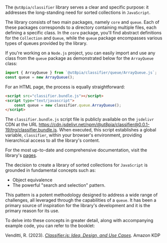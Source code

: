 The `@ut8pia/classifier` library serves a clear and specific purpose: it addresses the long-standing need for sorted collections in `JavaScript`. 

The library consists of two main packages, namely `core` and `queue`. Each of these packages corresponds to a directory containing multiple files, each defining a specific class. In the `core` package, you'll find abstract definitions for the `Collection` and `Queue`, while the `queue` package encompasses various types of queues provided by the library.

If you're working on a `Node.js` project, you can easily import and use any class from the `queue` package as demonstrated below for the `ArrayQueue` class:
```javascript
import { ArrayQueue } from `@ut8pia/classifier/queue/ArrayQueue.js`;
const queue = new ArrayQueue();
```
   
For an HTML page, the process is equally straightforward:
```html
<script src="classifier.bundle.js"></script>
<script type="text/javascript">
	const queue = new classifier.queue.ArrayQueue();
</script>
```
The `classifier.bundle.js` script file is publicly available on the `jsdelivr` CDN at the URL https://cdn.jsdelivr.net/npm/@ut8pia/classifier@0.0.1-19/trg/classifier.bundle.js. When executed, this script establishes a global variable, `classifier`, within your browser's environment, providing hierarchical access to all the library's content.

For the most up-to-date and comprehensive documentation, visit the library's [pages](https://ut8pia.github.io/classifier).

The decision to create a library of sorted collections for `JavaScript` is grounded in fundamental concepts such as: 

- Object equivalence 
- The powerful "search and selection" pattern. 

This pattern is a potent methodology designed to address a wide range of challenges, all leveraged through the capabilities of a `queue`. It has been a primary source of inspiration for the library's development and it is the primary reason for its use.

To delve into these concepts in greater detail, along with accompanying example code, you can refer to the booklet:

Venditti, R. (2023). *[Classifier.js: Idea, Design, and Use Cases](https://www.amazon.com/dp/B0CN6ZMVPT/ref=sr_1_1?crid=322H7PNQQ8K1B&keywords=roberto+venditti&qid=1699881065&sprefix=robert+venditti%2Caps%2C380&sr=8-1)*. Amazon KDP